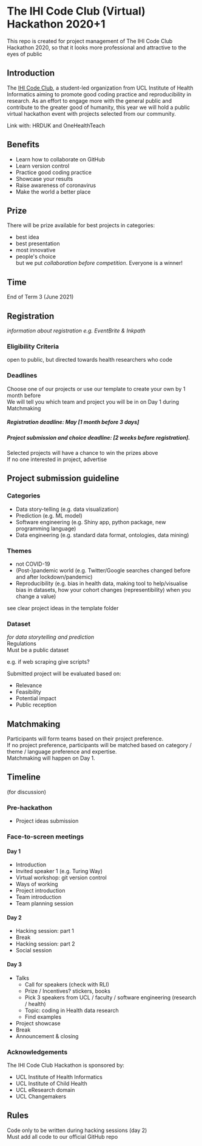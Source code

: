 # The IHI Code Club (Virtual) Hackathon 2020+1

This repo is created for project management of The IHI Code Club Hackathon 2020, so that it looks more professional and attractive to the eyes of public

## Introduction
The [IHI Code Club](https://ucl-ihi.github.io/CodeClub/introduction.html), a student-led organization from UCL Institute of Health Informatics aiming to promote good coding practice and reproducibility in research.
As an effort to engage more with the general public and contribute to the greater good of humanity, this year we will hold a public virtual hackathon event with projects selected from our community.

Link with: HRDUK and OneHealthTeach

## Benefits
- Learn how to collaborate on GitHub
- Learn version control
- Practice good coding practice
- Showcase your results
- Raise awareness of coronavirus
- Make the world a better place

## Prize
There will be prize available for best projects in categories:
- best idea
- best presentation
- most innovative
- people's choice   
but we put _collaboration before competition_. Everyone is a winner!

## Time
End of Term 3 (June 2021)

## Registration
_information about registration e.g. EventBrite & Inkpath_

### Eligibility Criteria
open to public, but directed towards health researchers who code   

### Deadlines
Choose one of our projects or use our template to create your own by 1 month before  
We will tell you which team and project you will be in on Day 1 during Matchmaking  
##### Registration deadline: May [1 month before 3 days]  
##### Project submission and choice deadline: [2 weeks before registration].   
Selected projects will have a chance to win the prizes above   
If no one interested in project, advertise   

## Project submission guideline
### Categories
- Data story-telling (e.g. data visualization)
- Prediction (e.g. ML model)
- Software engineering (e.g. Shiny app, python package, new programming language)
- Data engineering (e.g. standard data format, ontologies, data mining)   

### Themes
- not COVID-19   
- (Post-)pandemic world (e.g. Twitter/Google searches changed before and after lockdown/pandemic)   
- Reproducibility (e.g. bias in health data, making tool to help/visualise bias in datasets, how your cohort changes (representibility) when you change a value)   

see clear project ideas in the template folder  


### Dataset
_for data storytelling and prediction_   
Regulations  
Must be a public dataset   

e.g. if web scraping give scripts?   

Submitted project will be evaluated based on:
- Relevance
- Feasibility
- Potential impact
- Public reception

## Matchmaking
Participants will form teams based on their project preference.  
If no project preference, participants will be matched based on category / theme / language preference and expertise.  
Matchmaking will happen on Day 1.  

## Timeline
(for discussion)
### Pre-hackathon
- Project ideas submission

### Face-to-screen meetings
#### Day 1
- Introduction
- Invited speaker 1 (e.g. Turing Way)
- Virtual workshop: git version control
- Ways of working
- Project introduction
- Team introduction
- Team planning session 

#### Day 2
- Hacking session: part 1
- Break
- Hacking session: part 2
- Social session

#### Day 3
- Talks
  - Call for speakers (check with RLI)
  - Prize / Incentives? stickers, books
  - Pick 3 speakers from UCL / faculty / software engineering (research / health) 
  - Topic: coding in Health data research
  - Find examples
- Project showcase
- Break
- Announcement & closing


### Acknowledgements
The IHI Code Club Hackathon is sponsored by:
- UCL Institute of Health Informatics
- UCL Institute of Child Health
- UCL eResearch domain
- UCL Changemakers


## Rules
Code only to be written during hacking sessions (day 2)   
Must add all code to our official GitHub repo

